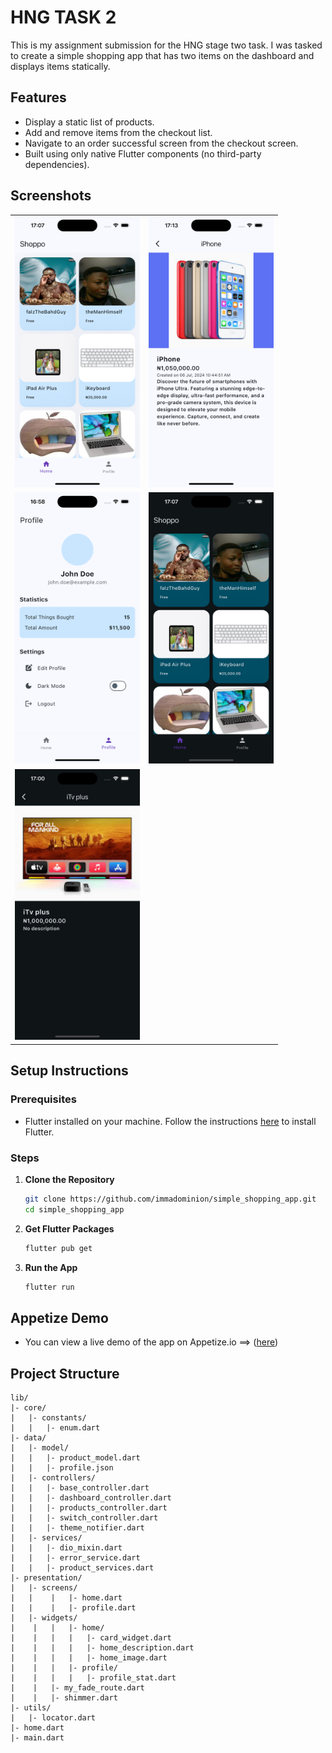 # HNG TASK 2

This is my assignment submission for the HNG stage two task. I was tasked to create a simple shopping app that has two items on the dashboard and displays items statically.

## Features

- Display a static list of products.
- Add and remove items from the checkout list.
- Navigate to an order successful screen from the checkout screen.
- Built using only native Flutter components (no third-party dependencies).

## Screenshots

<table>
  <tr>
    <td>
      <img src="screenshots/home_page.png" alt="Products Screen" width="200"/>
    </td>
    <td>
      <img src="screenshots/item_view.png" alt="Checkout Screen" width="200"/>
    </td>
  </tr>
  <tr>
    <td>
      <img src="screenshots/profile_page.png" alt="Checkout Screen" width="200"/>
    </td>
    <td>
      <img src="screenshots/home_page_dark.png" alt="Products Screen Dark" width="200"/>
    </td>
  </tr>
  <tr>
    <td>
      <img src="screenshots/img_view_desc_dark.png" alt="Checkout Screen" width="200"/>
    </td>
  </tr>
</table>

## Setup Instructions

### Prerequisites

- Flutter installed on your machine. Follow the instructions [here](https://flutter.dev/docs/get-started/install) to install Flutter.

### Steps

1. **Clone the Repository**

   ```sh
   git clone https://github.com/immadominion/simple_shopping_app.git
   cd simple_shopping_app

   ```

2. **Get Flutter Packages**

   ```sh
   flutter pub get

   ```

3. **Run the App**
   ```sh
   flutter run
   ```

## Appetize Demo

- You can view a live demo of the app on Appetize.io ==> ([here](https://appetize.io/app/b_cuavp4bfsskrtx3l7jfmezkyhy))

## Project Structure

    lib/
    |- core/
    |   |- constants/
    |   |   |- enum.dart
    |- data/
    |   |- model/
    |   |   |- product_model.dart
    |   |   |- profile.json
    |   |- controllers/
    |   |   |- base_controller.dart
    |   |   |- dashboard_controller.dart
    |   |   |- products_controller.dart
    |   |   |- switch_controller.dart
    |   |   |- theme_notifier.dart
    |   |- services/
    |   |   |- dio_mixin.dart
    |   |   |- error_service.dart
    |   |   |- product_services.dart
    |- presentation/
    |   |- screens/
    |   |    |   |- home.dart
    |   |    |   |- profile.dart
    |   |- widgets/
    |    |   |   |- home/
    |    |   |   |   |- card_widget.dart
    |    |   |   |   |- home_description.dart
    |    |   |   |   |- home_image.dart
    |    |   |   |- profile/
    |    |   |   |   |- profile_stat.dart
    |    |   |- my_fade_route.dart
    |    |   |- shimmer.dart
    |- utils/
    |   |- locator.dart
    |- home.dart
    |- main.dart

